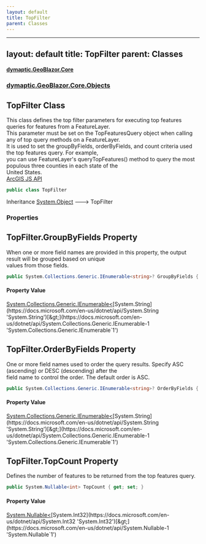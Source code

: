 ```yaml
---
layout: default
title: TopFilter
parent: Classes
---
```

---
layout: default
title: TopFilter
parent: Classes
---
#### [dymaptic.GeoBlazor.Core](index.html 'index')
### [dymaptic.GeoBlazor.Core.Objects](index.html#dymaptic.GeoBlazor.Core.Objects 'dymaptic.GeoBlazor.Core.Objects')

## TopFilter Class

This class defines the top filter parameters for executing top features queries for features from a FeatureLayer.  
This parameter must be set on the TopFeaturesQuery object when calling any of top query methods on a FeatureLayer.  
It is used to set the groupByFields, orderByFields, and count criteria used the top features query. For example,  
you can use FeatureLayer's queryTopFeatures() method to query the most populous three counties in each state of the  
United States.  
<a target="_blank" href="https://developers.arcgis.com/javascript/latest/api-reference/esri-rest-support-TopFilter.html">ArcGIS JS API</a>

```csharp
public class TopFilter
```

Inheritance [System.Object](https://docs.microsoft.com/en-us/dotnet/api/System.Object 'System.Object') &#129106; TopFilter
### Properties

<a name='dymaptic.GeoBlazor.Core.Objects.TopFilter.GroupByFields'></a>

## TopFilter.GroupByFields Property

When one or more field names are provided in this property, the output result will be grouped based on unique  
values from those fields.

```csharp
public System.Collections.Generic.IEnumerable<string>? GroupByFields { get; set; }
```

#### Property Value
[System.Collections.Generic.IEnumerable&lt;](https://docs.microsoft.com/en-us/dotnet/api/System.Collections.Generic.IEnumerable-1 'System.Collections.Generic.IEnumerable`1')[System.String](https://docs.microsoft.com/en-us/dotnet/api/System.String 'System.String')[&gt;](https://docs.microsoft.com/en-us/dotnet/api/System.Collections.Generic.IEnumerable-1 'System.Collections.Generic.IEnumerable`1')

<a name='dymaptic.GeoBlazor.Core.Objects.TopFilter.OrderByFields'></a>

## TopFilter.OrderByFields Property

One or more field names used to order the query results. Specify ASC (ascending) or DESC (descending) after the  
field name to control the order. The default order is ASC.

```csharp
public System.Collections.Generic.IEnumerable<string>? OrderByFields { get; set; }
```

#### Property Value
[System.Collections.Generic.IEnumerable&lt;](https://docs.microsoft.com/en-us/dotnet/api/System.Collections.Generic.IEnumerable-1 'System.Collections.Generic.IEnumerable`1')[System.String](https://docs.microsoft.com/en-us/dotnet/api/System.String 'System.String')[&gt;](https://docs.microsoft.com/en-us/dotnet/api/System.Collections.Generic.IEnumerable-1 'System.Collections.Generic.IEnumerable`1')

<a name='dymaptic.GeoBlazor.Core.Objects.TopFilter.TopCount'></a>

## TopFilter.TopCount Property

Defines the number of features to be returned from the top features query.

```csharp
public System.Nullable<int> TopCount { get; set; }
```

#### Property Value
[System.Nullable&lt;](https://docs.microsoft.com/en-us/dotnet/api/System.Nullable-1 'System.Nullable`1')[System.Int32](https://docs.microsoft.com/en-us/dotnet/api/System.Int32 'System.Int32')[&gt;](https://docs.microsoft.com/en-us/dotnet/api/System.Nullable-1 'System.Nullable`1')

